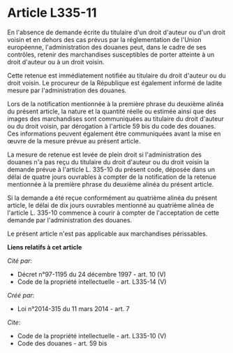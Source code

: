 # Article L335-11

En l'absence de demande écrite du titulaire d'un droit d'auteur ou d'un droit voisin et en dehors des cas prévus par la
réglementation de l'Union européenne, l'administration des douanes peut, dans le cadre de ses contrôles, retenir des
marchandises susceptibles de porter atteinte à un droit d'auteur ou à un droit voisin. 

Cette retenue est immédiatement notifiée au titulaire du droit d'auteur ou du droit voisin. Le procureur de la République est
également informé de ladite mesure par l'administration des douanes. 

Lors de la notification mentionnée à la première phrase du deuxième alinéa du présent article, la nature et la quantité
réelle ou estimée ainsi que des images des marchandises sont communiquées au titulaire du droit d'auteur ou du droit voisin,
par dérogation à l'article 59 bis du code des douanes. Ces informations peuvent également être communiquées avant la mise en
œuvre de la mesure prévue au présent article. 

La mesure de retenue est levée de plein droit si l'administration des douanes n'a pas reçu du titulaire du droit d'auteur ou
du droit voisin la demande prévue à l'article L. 335-10 du présent code, déposée dans un délai de quatre jours ouvrables à
compter de la notification de la retenue mentionnée à la première phrase du deuxième alinéa du présent article. 

Si la demande a été reçue conformément au quatrième alinéa du présent article, le délai de dix jours ouvrables mentionné au
quatrième alinéa de l'article L. 335-10 commence à courir à compter de l'acceptation de cette demande par l'administration
des douanes. 

Le présent article n'est pas applicable aux marchandises périssables.

**Liens relatifs à cet article**

_Cité par_:

  - Décret n°97-1195 du 24 décembre 1997 - art. 10 (V)
  - Code de la propriété intellectuelle - art. L335-14 (V)

_Créé par_:

  - Loi n°2014-315 du 11 mars 2014 - art. 7

_Cite_:

  - Code de la propriété intellectuelle - art. L335-10 (V)
  - Code des douanes - art. 59 bis
